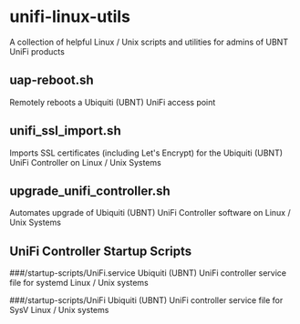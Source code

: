 # unifi-linux-utils
A collection of helpful Linux / Unix scripts and utilities for admins of UBNT UniFi products

## uap-reboot.sh
Remotely reboots a Ubiquiti (UBNT) UniFi access point

## unifi_ssl_import.sh
Imports SSL certificates (including Let's Encrypt) for the Ubiquiti (UBNT) UniFi Controller on Linux / Unix Systems

## upgrade_unifi_controller.sh
Automates upgrade of Ubiquiti (UBNT) UniFi Controller software on Linux / Unix Systems

## UniFi Controller Startup Scripts
###/startup-scripts/UniFi.service
Ubiquiti (UBNT) UniFi controller service file for systemd Linux / Unix systems

###/startup-scripts/UniFi
Ubiquiti (UBNT) UniFi controller service file for SysV Linux / Unix systems
